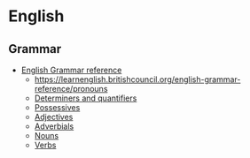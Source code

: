 English
====

## Grammar

- [English Grammar reference](https://learnenglish.britishcouncil.org/grammar/reference)
    - https://learnenglish.britishcouncil.org/english-grammar-reference/pronouns
    - [Determiners and quantifiers](https://learnenglish.britishcouncil.org/english-grammar-reference/determiners-and-quantifiers)
    - [Possessives](https://learnenglish.britishcouncil.org/english-grammar-reference/possessives)
    - [Adjectives](https://learnenglish.britishcouncil.org/english-grammar-reference/adjectives)
    - [Adverbials](https://learnenglish.britishcouncil.org/english-grammar-reference/adverbials)
    - [Nouns](https://learnenglish.britishcouncil.org/english-grammar-reference/nouns)
    - [Verbs](https://learnenglish.britishcouncil.org/english-grammar-reference/verbs)
